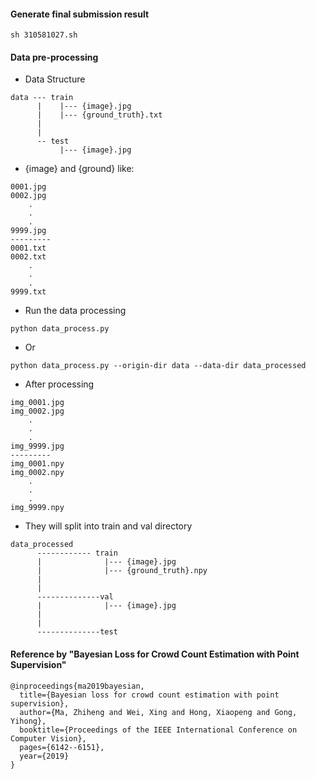 #### Generate final submission result
```
sh 310581027.sh
```
#### Data pre-processing
* Data Structure
```
data --- train
      |    |--- {image}.jpg
      |    |--- {ground_truth}.txt 
      |
      |
      -- test
           |--- {image}.jpg
```
* {image} and {ground} like:
```
0001.jpg 
0002.jpg
    .
    .
    .
9999.jpg
---------
0001.txt
0002.txt
    .
    .
    .
9999.txt
```
* Run the data processing 
```
python data_process.py
```
* Or
```
python data_process.py --origin-dir data --data-dir data_processed
```
* After processing
```
img_0001.jpg 
img_0002.jpg
    .
    .
    .
img_9999.jpg
---------
img_0001.npy
img_0002.npy
    .
    .
    .
img_9999.npy
```
* They will split into train and val directory
```
data_processed 
      ------------ train
      |              |--- {image}.jpg
      |              |--- {ground_truth}.npy 
      |
      |
      --------------val
      |              |--- {image}.jpg
      |
      |
      --------------test
```
#### Reference by "Bayesian Loss for Crowd Count Estimation with Point Supervision"
```
@inproceedings{ma2019bayesian,
  title={Bayesian loss for crowd count estimation with point supervision},
  author={Ma, Zhiheng and Wei, Xing and Hong, Xiaopeng and Gong, Yihong},
  booktitle={Proceedings of the IEEE International Conference on Computer Vision},
  pages={6142--6151},
  year={2019}
}
```